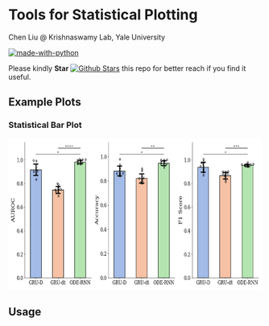 # Tools for Statistical Plotting

Chen Liu @ Krishnaswamy Lab, Yale University

<!-- [![Latest PyPI version](https://img.shields.io/pypi/v/StatsPlot.svg)](https://pypi.org/project/StatsPlot/)
[![PyPI license](https://img.shields.io/pypi/l/StatsPlot.svg)](https://pypi.python.org/pypi/StatsPlot/)
[![PyPI download month](https://img.shields.io/pypi/dm/StatsPlot.svg)](https://pypi.python.org/pypi/StatsPlot/)
[![PyPI download day](https://img.shields.io/pypi/dd/StatsPlot.svg)](https://pypi.python.org/pypi/StatsPlot/) -->
[![made-with-python](https://img.shields.io/badge/Made%20with-Python-1f425f.svg)](https://www.python.org/)

Please kindly **Star** [![Github Stars](https://img.shields.io/github/stars/ChenLiu-1996/StatsPlot.svg?style=social&label=Stars)](https://github.com/ChenLiu-1996/StatsPlot/) this repo for better reach if you find it useful.

## Example Plots

### Statistical Bar Plot

<img src="assets/sbplot_example.png" height="300"/>



## Usage
